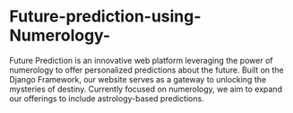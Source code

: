 # Future-prediction-using-Numerology-
Future Prediction is an innovative web platform leveraging the power of numerology  to offer personalized predictions about the future. Built on the Django Framework, our  website serves as a gateway to unlocking the mysteries of destiny. Currently focused  on numerology, we aim to expand our offerings to include astrology-based predictions.

